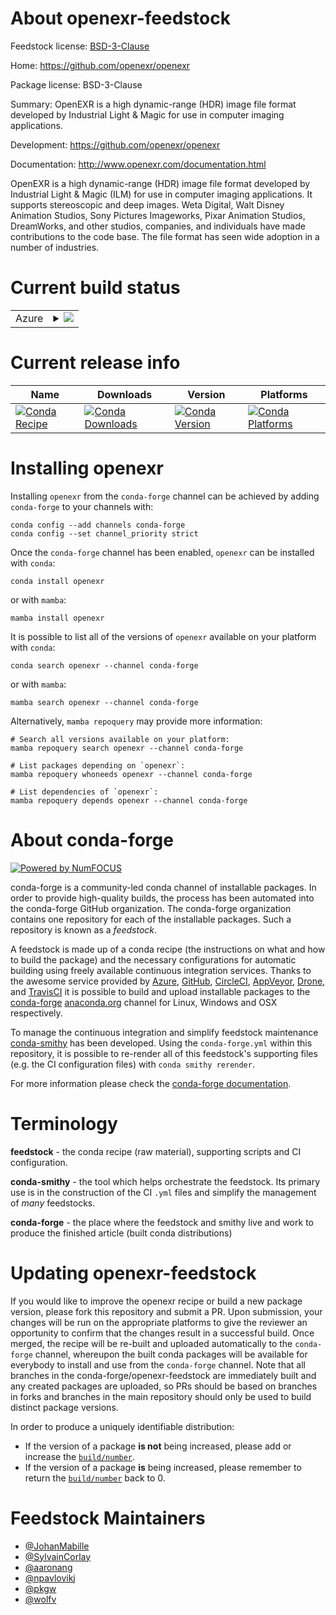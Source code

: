 About openexr-feedstock
=======================

Feedstock license: [BSD-3-Clause](https://github.com/conda-forge/openexr-feedstock/blob/main/LICENSE.txt)

Home: https://github.com/openexr/openexr

Package license: BSD-3-Clause

Summary: OpenEXR is a high dynamic-range (HDR) image file format developed by
Industrial Light & Magic for use in computer imaging applications.


Development: https://github.com/openexr/openexr

Documentation: http://www.openexr.com/documentation.html

OpenEXR is a high dynamic-range (HDR) image file format developed by
Industrial Light & Magic (ILM) for use in computer imaging applications. It
supports stereoscopic and deep images. Weta Digital, Walt Disney Animation
Studios, Sony Pictures Imageworks, Pixar Animation Studios, DreamWorks, and
other studios, companies, and individuals have made contributions to the
code base. The file format has seen wide adoption in a number of industries.


Current build status
====================


<table>
    
  <tr>
    <td>Azure</td>
    <td>
      <details>
        <summary>
          <a href="https://dev.azure.com/conda-forge/feedstock-builds/_build/latest?definitionId=4749&branchName=main">
            <img src="https://dev.azure.com/conda-forge/feedstock-builds/_apis/build/status/openexr-feedstock?branchName=main">
          </a>
        </summary>
        <table>
          <thead><tr><th>Variant</th><th>Status</th></tr></thead>
          <tbody><tr>
              <td>linux_64</td>
              <td>
                <a href="https://dev.azure.com/conda-forge/feedstock-builds/_build/latest?definitionId=4749&branchName=main">
                  <img src="https://dev.azure.com/conda-forge/feedstock-builds/_apis/build/status/openexr-feedstock?branchName=main&jobName=linux&configuration=linux%20linux_64_" alt="variant">
                </a>
              </td>
            </tr><tr>
              <td>linux_aarch64</td>
              <td>
                <a href="https://dev.azure.com/conda-forge/feedstock-builds/_build/latest?definitionId=4749&branchName=main">
                  <img src="https://dev.azure.com/conda-forge/feedstock-builds/_apis/build/status/openexr-feedstock?branchName=main&jobName=linux&configuration=linux%20linux_aarch64_" alt="variant">
                </a>
              </td>
            </tr><tr>
              <td>linux_ppc64le</td>
              <td>
                <a href="https://dev.azure.com/conda-forge/feedstock-builds/_build/latest?definitionId=4749&branchName=main">
                  <img src="https://dev.azure.com/conda-forge/feedstock-builds/_apis/build/status/openexr-feedstock?branchName=main&jobName=linux&configuration=linux%20linux_ppc64le_" alt="variant">
                </a>
              </td>
            </tr><tr>
              <td>osx_64</td>
              <td>
                <a href="https://dev.azure.com/conda-forge/feedstock-builds/_build/latest?definitionId=4749&branchName=main">
                  <img src="https://dev.azure.com/conda-forge/feedstock-builds/_apis/build/status/openexr-feedstock?branchName=main&jobName=osx&configuration=osx%20osx_64_" alt="variant">
                </a>
              </td>
            </tr><tr>
              <td>osx_arm64</td>
              <td>
                <a href="https://dev.azure.com/conda-forge/feedstock-builds/_build/latest?definitionId=4749&branchName=main">
                  <img src="https://dev.azure.com/conda-forge/feedstock-builds/_apis/build/status/openexr-feedstock?branchName=main&jobName=osx&configuration=osx%20osx_arm64_" alt="variant">
                </a>
              </td>
            </tr><tr>
              <td>win_64</td>
              <td>
                <a href="https://dev.azure.com/conda-forge/feedstock-builds/_build/latest?definitionId=4749&branchName=main">
                  <img src="https://dev.azure.com/conda-forge/feedstock-builds/_apis/build/status/openexr-feedstock?branchName=main&jobName=win&configuration=win%20win_64_" alt="variant">
                </a>
              </td>
            </tr>
          </tbody>
        </table>
      </details>
    </td>
  </tr>
</table>

Current release info
====================

| Name | Downloads | Version | Platforms |
| --- | --- | --- | --- |
| [![Conda Recipe](https://img.shields.io/badge/recipe-openexr-green.svg)](https://anaconda.org/conda-forge/openexr) | [![Conda Downloads](https://img.shields.io/conda/dn/conda-forge/openexr.svg)](https://anaconda.org/conda-forge/openexr) | [![Conda Version](https://img.shields.io/conda/vn/conda-forge/openexr.svg)](https://anaconda.org/conda-forge/openexr) | [![Conda Platforms](https://img.shields.io/conda/pn/conda-forge/openexr.svg)](https://anaconda.org/conda-forge/openexr) |

Installing openexr
==================

Installing `openexr` from the `conda-forge` channel can be achieved by adding `conda-forge` to your channels with:

```
conda config --add channels conda-forge
conda config --set channel_priority strict
```

Once the `conda-forge` channel has been enabled, `openexr` can be installed with `conda`:

```
conda install openexr
```

or with `mamba`:

```
mamba install openexr
```

It is possible to list all of the versions of `openexr` available on your platform with `conda`:

```
conda search openexr --channel conda-forge
```

or with `mamba`:

```
mamba search openexr --channel conda-forge
```

Alternatively, `mamba repoquery` may provide more information:

```
# Search all versions available on your platform:
mamba repoquery search openexr --channel conda-forge

# List packages depending on `openexr`:
mamba repoquery whoneeds openexr --channel conda-forge

# List dependencies of `openexr`:
mamba repoquery depends openexr --channel conda-forge
```


About conda-forge
=================

[![Powered by
NumFOCUS](https://img.shields.io/badge/powered%20by-NumFOCUS-orange.svg?style=flat&colorA=E1523D&colorB=007D8A)](https://numfocus.org)

conda-forge is a community-led conda channel of installable packages.
In order to provide high-quality builds, the process has been automated into the
conda-forge GitHub organization. The conda-forge organization contains one repository
for each of the installable packages. Such a repository is known as a *feedstock*.

A feedstock is made up of a conda recipe (the instructions on what and how to build
the package) and the necessary configurations for automatic building using freely
available continuous integration services. Thanks to the awesome service provided by
[Azure](https://azure.microsoft.com/en-us/services/devops/), [GitHub](https://github.com/),
[CircleCI](https://circleci.com/), [AppVeyor](https://www.appveyor.com/),
[Drone](https://cloud.drone.io/welcome), and [TravisCI](https://travis-ci.com/)
it is possible to build and upload installable packages to the
[conda-forge](https://anaconda.org/conda-forge) [anaconda.org](https://anaconda.org/)
channel for Linux, Windows and OSX respectively.

To manage the continuous integration and simplify feedstock maintenance
[conda-smithy](https://github.com/conda-forge/conda-smithy) has been developed.
Using the ``conda-forge.yml`` within this repository, it is possible to re-render all of
this feedstock's supporting files (e.g. the CI configuration files) with ``conda smithy rerender``.

For more information please check the [conda-forge documentation](https://conda-forge.org/docs/).

Terminology
===========

**feedstock** - the conda recipe (raw material), supporting scripts and CI configuration.

**conda-smithy** - the tool which helps orchestrate the feedstock.
                   Its primary use is in the construction of the CI ``.yml`` files
                   and simplify the management of *many* feedstocks.

**conda-forge** - the place where the feedstock and smithy live and work to
                  produce the finished article (built conda distributions)


Updating openexr-feedstock
==========================

If you would like to improve the openexr recipe or build a new
package version, please fork this repository and submit a PR. Upon submission,
your changes will be run on the appropriate platforms to give the reviewer an
opportunity to confirm that the changes result in a successful build. Once
merged, the recipe will be re-built and uploaded automatically to the
`conda-forge` channel, whereupon the built conda packages will be available for
everybody to install and use from the `conda-forge` channel.
Note that all branches in the conda-forge/openexr-feedstock are
immediately built and any created packages are uploaded, so PRs should be based
on branches in forks and branches in the main repository should only be used to
build distinct package versions.

In order to produce a uniquely identifiable distribution:
 * If the version of a package **is not** being increased, please add or increase
   the [``build/number``](https://docs.conda.io/projects/conda-build/en/latest/resources/define-metadata.html#build-number-and-string).
 * If the version of a package **is** being increased, please remember to return
   the [``build/number``](https://docs.conda.io/projects/conda-build/en/latest/resources/define-metadata.html#build-number-and-string)
   back to 0.

Feedstock Maintainers
=====================

* [@JohanMabille](https://github.com/JohanMabille/)
* [@SylvainCorlay](https://github.com/SylvainCorlay/)
* [@aaronang](https://github.com/aaronang/)
* [@npavlovikj](https://github.com/npavlovikj/)
* [@pkgw](https://github.com/pkgw/)
* [@wolfv](https://github.com/wolfv/)

